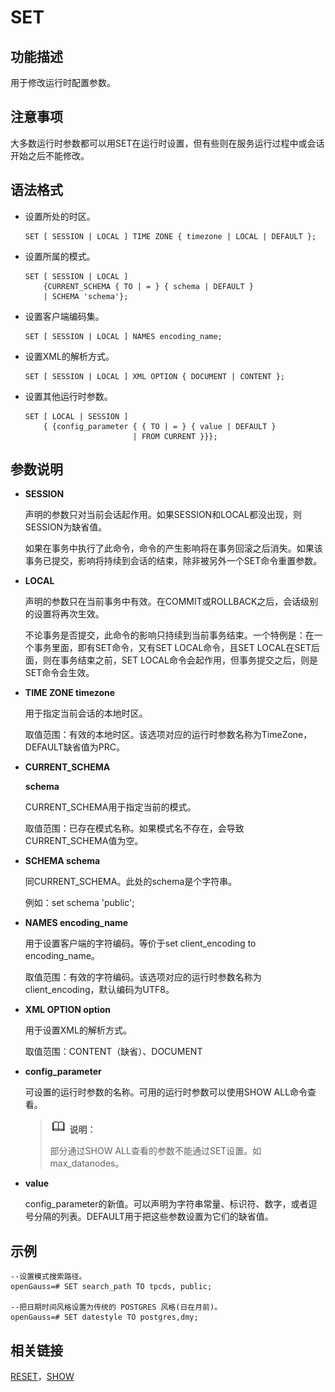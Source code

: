 # SET<a name="ZH-CN_TOPIC_0289899950"></a>

## 功能描述<a name="zh-cn_topic_0283136841_zh-cn_topic_0237122186_zh-cn_topic_0059779029_s8a5c6264f78f49e3aa93f388d68cd3e6"></a>

用于修改运行时配置参数。

## 注意事项<a name="zh-cn_topic_0283136841_zh-cn_topic_0237122186_zh-cn_topic_0059779029_s8cb7444b58764d99913a4cc61f397f9f"></a>

大多数运行时参数都可以用SET在运行时设置，但有些则在服务运行过程中或会话开始之后不能修改。

## 语法格式<a name="zh-cn_topic_0283136841_zh-cn_topic_0237122186_zh-cn_topic_0059779029_s29888afda1844d6f9fc677f1b59b5b7d"></a>

-   设置所处的时区。

    ```
    SET [ SESSION | LOCAL ] TIME ZONE { timezone | LOCAL | DEFAULT };
    ```

-   设置所属的模式。

    ```
    SET [ SESSION | LOCAL ] 
        {CURRENT_SCHEMA { TO | = } { schema | DEFAULT }
        | SCHEMA 'schema'};
    ```

-   设置客户端编码集。

    ```
    SET [ SESSION | LOCAL ] NAMES encoding_name;
    ```

-   设置XML的解析方式。

    ```
    SET [ SESSION | LOCAL ] XML OPTION { DOCUMENT | CONTENT };
    ```

-   设置其他运行时参数。

    ```
    SET [ LOCAL | SESSION ]
        { {config_parameter { { TO | = } { value | DEFAULT } 
                            | FROM CURRENT }}};
    ```


## 参数说明<a name="zh-cn_topic_0283136841_zh-cn_topic_0237122186_zh-cn_topic_0059779029_s39823c7ebd854a9f9c761b3a32b1c3c3"></a>

-   **SESSION**

    声明的参数只对当前会话起作用。如果SESSION和LOCAL都没出现，则SESSION为缺省值。

    如果在事务中执行了此命令，命令的产生影响将在事务回滚之后消失。如果该事务已提交，影响将持续到会话的结束，除非被另外一个SET命令重置参数。

-   **LOCAL**

    声明的参数只在当前事务中有效。在COMMIT或ROLLBACK之后，会话级别的设置将再次生效。

    不论事务是否提交，此命令的影响只持续到当前事务结束。一个特例是：在一个事务里面，即有SET命令，又有SET LOCAL命令，且SET LOCAL在SET后面，则在事务结束之前，SET LOCAL命令会起作用，但事务提交之后，则是SET命令会生效。

-   **TIME ZONE timezone**

    用于指定当前会话的本地时区。

    取值范围：有效的本地时区。该选项对应的运行时参数名称为TimeZone，DEFAULT缺省值为PRC。

-   **CURRENT\_SCHEMA**

    **schema**

    CURRENT\_SCHEMA用于指定当前的模式。

    取值范围：已存在模式名称。如果模式名不存在，会导致CURRENT\_SCHEMA值为空。

-   **SCHEMA schema**

    同CURRENT\_SCHEMA。此处的schema是个字符串。

    例如：set schema  'public';

-   **NAMES encoding\_name**

    用于设置客户端的字符编码。等价于set client\_encoding to encoding\_name。

    取值范围：有效的字符编码。该选项对应的运行时参数名称为client\_encoding，默认编码为UTF8。

-   **XML OPTION option**

    用于设置XML的解析方式。

    取值范围：CONTENT（缺省）、DOCUMENT

-   **config\_parameter**

    可设置的运行时参数的名称。可用的运行时参数可以使用SHOW ALL命令查看。

    >![](public_sys-resources/icon-note.gif) **说明：** 
    >
    >部分通过SHOW ALL查看的参数不能通过SET设置。如max\_datanodes。

-   **value**

    config\_parameter的新值。可以声明为字符串常量、标识符、数字，或者逗号分隔的列表。DEFAULT用于把这些参数设置为它们的缺省值。


## 示例<a name="zh-cn_topic_0283136841_zh-cn_topic_0237122186_zh-cn_topic_0059779029_s51d29fa208274032a4e5308b57638421"></a>

```
--设置模式搜索路径。    
openGauss=# SET search_path TO tpcds, public;

--把日期时间风格设置为传统的 POSTGRES 风格(日在月前)。
openGauss=# SET datestyle TO postgres,dmy;
```

## 相关链接<a name="zh-cn_topic_0283136841_zh-cn_topic_0237122186_zh-cn_topic_0059779029_sb71b84f08d92434d9974424733f4b326"></a>

[RESET](RESET.md)，[SHOW](SHOW.md)

